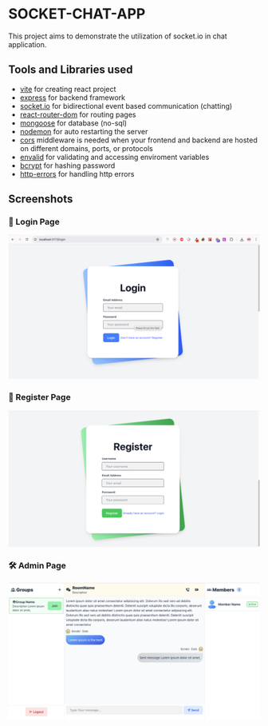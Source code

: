 # SOCKET-CHAT-APP

This project aims to demonstrate the utilization of socket.io in chat application.

## Tools and Libraries used

- [vite](https://vite.dev/guide/) for creating react project
- [express](https://expressjs.com/en/starter/installing.html) for backend framework
- [socket.io](https://socket.io) for bidirectional event based communication (chatting)
- [react-router-dom](https://reactrouter.com/home) for routing pages
- [mongoose](https://www.mongodb.com/developer/languages/javascript/getting-started-with-mongodb-and-mongoose/) for database (no-sql)
- [nodemon](https://www.npmjs.com/package/nodemon) for auto restarting the server
- [cors](https://www.npmjs.com/package/cors) middleware is needed when your frontend and backend are hosted on different domains, ports, or protocols
- [envalid](https://www.npmjs.com/package/envalid) for validating and accessing enviroment variables
- [bcrypt](https://www.npmjs.com/package/bcrypt) for hashing password
- [http-errors]() for handling http errors

## Screenshots

### 🔐 Login Page

![Login Screenshot](./screenshots/login.png)

### 📝 Register Page

![Register Screenshot](./screenshots/register.png)

### 🛠️ Admin Page

![Admin Page Screenshot](./screenshots/demo1.png)
